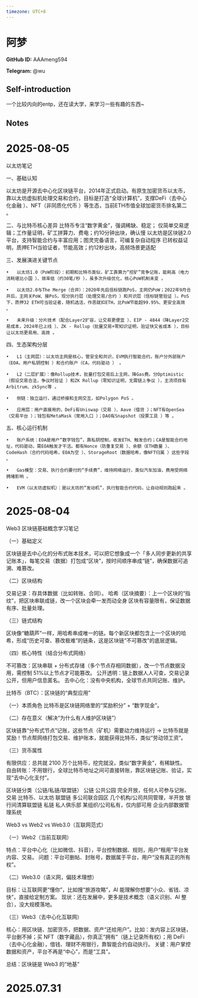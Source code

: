 ```yaml
---
timezone: UTC+8
---
```


# 阿梦

**GitHub ID:** AAAmeng594

**Telegram:** @wu

## Self-introduction

一个比较内向的entp，还在读大学，来学习一些有趣的东西~

## Notes

<!-- Content_START -->
# 2025-08-05

以太坊笔记

一、基础认知

以太坊是开源去中心化区块链平台，2014年正式启动。有原生加密货币以太币，靠以太坊虚拟机处理交易和合约，目标是打造“全球计算机”，支撑DeFi（去中心化金融 ）、NFT（非同质化代币 ）等生态，当前ETH市值全球加密货币排名第二 。

二、与比特币核心差异
 比特币专注“数字黄金”，强调稀缺、稳定； 仅简单交易逻辑；工作量证明，矿工拼算力、费电；约10分钟出块，确认慢
以太坊是区块链2.0平台，支持智能合约与丰富应用；图灵完备语言，可编复杂自动程序 已转权益证明，质押ETH当验证者，节能高效；约12秒出块，高频场景更适配

三、发展演进关键节点

	•	以太坊1.0（PoW阶段）：初期和比特币类似，矿工靠算力“挖矿”竞争记账，能耗高（电力消耗堪比小国 ）、效率低（约30笔/秒 ），虽多次升级优化，核心PoW机制未变 。

	•	以太坊2.0与The Merge（合并）：2020年先启信标链跑PoS，主网仍PoW；2022年9月合并后，主网关PoW、接PoS，现分执行层（处理交易/合约 ）和共识层（信标链管验证 ）。PoS下，质押32 ETH可当验证者，随机选活，作恶就扣ETH，比PoW节能超99.95%、更安全高效 。

	•	未来升级：分片技术（配合Layer2扩容，让交易更便宜 ）、EIP - 4844（降Layer2交易成本，2024年已上线 ）、ZK - Rollup（批量交易+零知识证明，验证快又省成本 ），目标让以太坊更易用、高效 。

四、生态架构分层

	•	L1（主网层）：以太坊主网是核心，管安全和共识，EVM执行智能合约，账户分外部账户（EOA，用户私钥控制 ）和合约账户（CA，代码驱动 ） 。

	•	L2（二层扩展）：像Rollup技术，批量打包交易后上主网，降Gas费。分Optimistic（假设交易合法，争议时验证 ）和ZK Rollup（零知识证明，无需链上争议 ），主流项目有Arbitrum、zkSync等 。

	•	侧链：独立运行，通过桥接和主网交互，如Polygon PoS 。

	•	应用层：用户直接用的，DeFi有Uniswap（交易 ）、Aave（借贷 ）；NFT有OpenSea（交易平台 ）；钱包有MetaMask（常用入口 ）；DAO有Snapshot（投票工具 ）等 。

五、核心运行机制

	•	账户系统：EOA是用户“数字钱包”，靠私钥控制，收发ETH、触发合约；CA是智能合约地址，代码驱动，需EOA触发才干活。都有Nonce（防重复交易 ）、余额（ETH数量 ）、CodeHash（合约代码哈希，EOA为空 ）、StorageRoot（数据哈希，像NFT归属 ）这些字段 。

	•	Gas模型：交易、执行合约要付的“手续费”，维持网络运行，类似汽车加油，费用受网络拥堵影响 。

	•	EVM（以太坊虚拟机）：是以太坊的“发动机”，执行智能合约代码，让自动规则跑起来 。

# 2025-08-04

Web3 区块链基础概念学习笔记

（一）基础定义

区块链是去中心化的分布式账本技术，可以把它想象成一个「多人同步更新的共享记账本」，每笔交易（数据）打包成“区块”，按时间顺序串成“链”，确保数据可追溯、难篡改。

（二）区块结构

交易记录：存具体数据（比如转账、合同）。
哈希（区块摘要）：上一个区块的“指纹”，把区块串联成链，改一个区块会牵一发而动全身
区块有容量限有，保证数据有序、批量处理。

（三）链式结构

区块像“糖葫芦”一样，用哈希串成唯一的链。每个新区块都包含上一个区块的哈希，形成“历史可查、篡改极难”的链条，这是区块链“不可篡改”的底层逻辑。

（四）核心特性（结合分布式网络）

不可篡改：区块串联 + 分布式存储（多个节点存相同数据），改一个节点数据没用，需控制 51%以上节点才可能篡改。
公开透明：链上数据人人可查，交易记录公开，但用户信息匿名。
去中心化：没有中央机构，全球节点共同记账、维护。

比特币（BTC）：区块链的“典型应用”

（一）本质角色
比特币是区块链网络里的“奖励积分” + “数字现金”。

（二）存在意义（解决“为什么有人维护区块链”）

区块链靠“分布式节点”记账，这些节点（矿机）需要动力维持运行 → 比特币就是奖励！节点帮网络打包交易、维护账本，就能获得比特币，类似“劳动领工资”。

（三）货币属性

有限供应：总共就 2100 万个比特币，挖完就没，类似“数字黄金”，有稀缺性。
自由转账：不用银行，全球比特币地址之间可直接转账，靠区块链记账、验证，实现“去中心化支付”。

区块链分类（公链/私链/联盟链）
公链 公共公园 完全开放，任何人可参与记账、交易 比特币、以太坊 
联盟链 多公司联合园区 几个机构/公司共同管理，半开放 银行间清算联盟链 
私链 私人俱乐部 某组织/公司私有，仅内部可用 企业内部数据管理系统 

Web3 vs Web2 vs Web3.0（互联网范式）

（一）Web2（当前互联网）

特点：平台中心化（比如微信、抖音），平台控制数据、规则，用户“租用”平台发内容、交易。
问题：平台可删帖、封账号，数据属于平台，用户“没有真正的所有权”。

（二）Web3.0（语义网，偏技术理想）

目标：让互联网更“懂你”，比如搜“旅游攻略”，AI 能理解你想要“小众、省钱、凉快”，直接给定制方案。
现状：还在发展中，更多是技术概念（语义识别、AI 整合），没大规模落地。

（三）Web3（去中心化互联网）

核心：用区块链、加密货币，把数据、资产“还给用户”。比如：发内容上区块链，平台删不掉；买 NFT（数字藏品），你真正“拥有”（链上记录所有权）；用 DeFi（去中心化金融），借钱、理财不用银行，靠智能合约自动执行。
关键：用户掌控数据和资产，平台不再是“中心”，而是“工具”。

总结：区块链是 Web3 的“地基”


# 2025.07.31


<!-- Content_END -->

